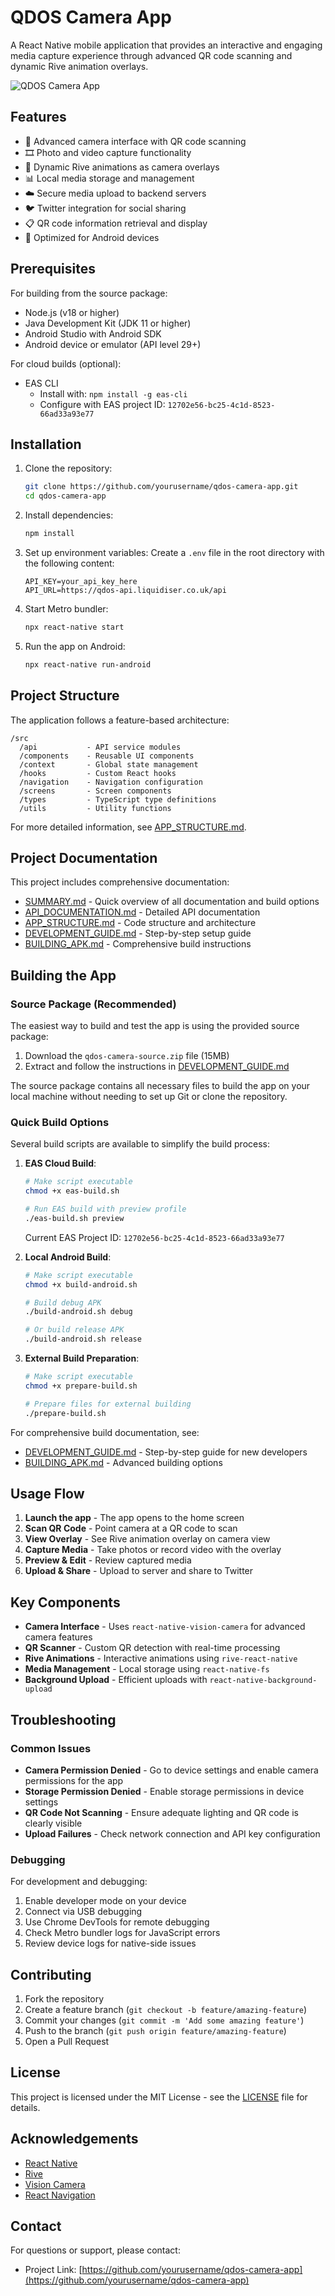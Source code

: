 # QDOS Camera App

A React Native mobile application that provides an interactive and engaging media capture experience through advanced QR code scanning and dynamic Rive animation overlays.

![QDOS Camera App](generated-icon.png)

## Features

- 📱 Advanced camera interface with QR code scanning
- 🎞️ Photo and video capture functionality
- 🔄 Dynamic Rive animations as camera overlays
- 📊 Local media storage and management
- ☁️ Secure media upload to backend servers
- 🐦 Twitter integration for social sharing
- 📋 QR code information retrieval and display
- 📱 Optimized for Android devices

## Prerequisites

For building from the source package:
- Node.js (v18 or higher)
- Java Development Kit (JDK 11 or higher)
- Android Studio with Android SDK
- Android device or emulator (API level 29+)

For cloud builds (optional):
- EAS CLI
  - Install with: `npm install -g eas-cli`
  - Configure with EAS project ID: `12702e56-bc25-4c1d-8523-66ad33a93e77`

## Installation

1. Clone the repository:
   ```bash
   git clone https://github.com/yourusername/qdos-camera-app.git
   cd qdos-camera-app
   ```

2. Install dependencies:
   ```bash
   npm install
   ```

3. Set up environment variables:
   Create a `.env` file in the root directory with the following content:
   ```
   API_KEY=your_api_key_here
   API_URL=https://qdos-api.liquidiser.co.uk/api
   ```

4. Start Metro bundler:
   ```bash
   npx react-native start
   ```

5. Run the app on Android:
   ```bash
   npx react-native run-android
   ```

## Project Structure

The application follows a feature-based architecture:

```
/src
  /api           - API service modules
  /components    - Reusable UI components
  /context       - Global state management
  /hooks         - Custom React hooks
  /navigation    - Navigation configuration
  /screens       - Screen components
  /types         - TypeScript type definitions
  /utils         - Utility functions
```

For more detailed information, see [APP_STRUCTURE.md](APP_STRUCTURE.md).

## Project Documentation

This project includes comprehensive documentation:

- [SUMMARY.md](SUMMARY.md) - Quick overview of all documentation and build options
- [API_DOCUMENTATION.md](API_DOCUMENTATION.md) - Detailed API documentation
- [APP_STRUCTURE.md](APP_STRUCTURE.md) - Code structure and architecture
- [DEVELOPMENT_GUIDE.md](DEVELOPMENT_GUIDE.md) - Step-by-step setup guide
- [BUILDING_APK.md](BUILDING_APK.md) - Comprehensive build instructions

## Building the App

### Source Package (Recommended)

The easiest way to build and test the app is using the provided source package:

1. Download the `qdos-camera-source.zip` file (15MB)
2. Extract and follow the instructions in [DEVELOPMENT_GUIDE.md](DEVELOPMENT_GUIDE.md)

The source package contains all necessary files to build the app on your local machine without needing to set up Git or clone the repository.

### Quick Build Options

Several build scripts are available to simplify the build process:

1. **EAS Cloud Build**:
   ```bash
   # Make script executable
   chmod +x eas-build.sh
   
   # Run EAS build with preview profile
   ./eas-build.sh preview
   ```
   
   Current EAS Project ID: `12702e56-bc25-4c1d-8523-66ad33a93e77`

2. **Local Android Build**:
   ```bash
   # Make script executable
   chmod +x build-android.sh
   
   # Build debug APK
   ./build-android.sh debug
   
   # Or build release APK
   ./build-android.sh release
   ```

3. **External Build Preparation**:
   ```bash
   # Make script executable
   chmod +x prepare-build.sh
   
   # Prepare files for external building
   ./prepare-build.sh
   ```

For comprehensive build documentation, see:
- [DEVELOPMENT_GUIDE.md](DEVELOPMENT_GUIDE.md) - Step-by-step guide for new developers
- [BUILDING_APK.md](BUILDING_APK.md) - Advanced building options

## Usage Flow

1. **Launch the app** - The app opens to the home screen
2. **Scan QR Code** - Point camera at a QR code to scan
3. **View Overlay** - See Rive animation overlay on camera view
4. **Capture Media** - Take photos or record video with the overlay
5. **Preview & Edit** - Review captured media
6. **Upload & Share** - Upload to server and share to Twitter

## Key Components

- **Camera Interface** - Uses `react-native-vision-camera` for advanced camera features
- **QR Scanner** - Custom QR detection with real-time processing
- **Rive Animations** - Interactive animations using `rive-react-native`
- **Media Management** - Local storage using `react-native-fs`
- **Background Upload** - Efficient uploads with `react-native-background-upload`

## Troubleshooting

### Common Issues

- **Camera Permission Denied** - Go to device settings and enable camera permissions for the app
- **Storage Permission Denied** - Enable storage permissions in device settings
- **QR Code Not Scanning** - Ensure adequate lighting and QR code is clearly visible
- **Upload Failures** - Check network connection and API key configuration

### Debugging

For development and debugging:

1. Enable developer mode on your device
2. Connect via USB debugging
3. Use Chrome DevTools for remote debugging
4. Check Metro bundler logs for JavaScript errors
5. Review device logs for native-side issues

## Contributing

1. Fork the repository
2. Create a feature branch (`git checkout -b feature/amazing-feature`)
3. Commit your changes (`git commit -m 'Add some amazing feature'`)
4. Push to the branch (`git push origin feature/amazing-feature`)
5. Open a Pull Request

## License

This project is licensed under the MIT License - see the [LICENSE](LICENSE) file for details.

## Acknowledgements

- [React Native](https://reactnative.dev/)
- [Rive](https://rive.app/)
- [Vision Camera](https://mrousavy.com/react-native-vision-camera/)
- [React Navigation](https://reactnavigation.org/)

## Contact

For questions or support, please contact:
- Project Link: [https://github.com/yourusername/qdos-camera-app](https://github.com/yourusername/qdos-camera-app)